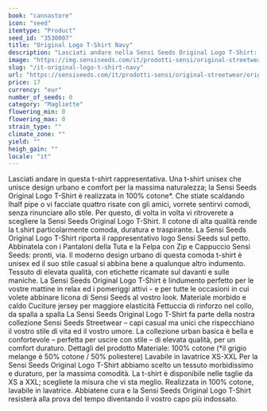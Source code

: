```yaml
---
book: "cannastore"
icon: "seed"
itemtype: "Product"
seed_id: "3530007"
title: "Original Logo T-Shirt Navy"
description: "Lasciati andare nella Sensi Seeds Original Logo T-Shirt: unisex, unisce design urbano e comfort. Acquistala ora!"
image: "https://img.sensiseeds.com/it/prodotti-sensi/original-streetwear/original-logo-t-shirt-navy-image.png"
slug: "/it-original-logo-t-shirt-navy"
url: "https://sensiseeds.com/it/prodotti-sensi/original-streetwear/original-logo-t-shirt-navy?a_aid=cannastore"
price: 17
currency: "eur"
number_of_seeds: 0
category: "Magliette"
flowering_min: 0
flowering_max: 0
strain_type: ""
climate_zone: ""
yield: ""
heigh_gain: ""
locale: "it"
---
```

Lasciati andare in questa t-shirt rappresentativa. Una t-shirt unisex che unisce design urbano e comfort per la massima naturalezza; la Sensi Seeds Original Logo T-Shirt è realizzata in 100% cotone*. Che stiate scaldando lhalf pipe o vi facciate quattro risate con gli amici, vorrete sentirvi comodi, senza rinunciare allo stile. Per questo, di volta in volta vi ritroverete a scegliere la Sensi Seeds Original Logo T-Shirt. Il cotone di alta qualità rende la t.shirt particolarmente comoda, duratura e traspirante. La Sensi Seeds Original Logo T-Shirt riporta il rappresentativo logo Sensi Seeds sul petto. Abbinatela con i Pantaloni della Tuta e la Felpa con Zip e Cappuccio Sensi Seeds: pronti, via. Il moderno design urbano di questa comoda t-shirt è unisex ed il suo stile casual si abbina bene a qualunque altro indumento. Tessuto di elevata qualità, con etichette ricamate sul davanti e sulle maniche. La Sensi Seeds Original Logo T-Shirt è lindumento perfetto per le vostre mattine in relax ed i pomeriggi attivi - e per tutte le occasioni in cui volete abbinare licona di Sensi Seeds al vostro look. Materiale morbido e caldo Cuciture jersey per maggiore elasticità Fettuccia di rinforzo nel collo, da spalla a spalla La Sensi Seeds Original Logo T-Shirt fa parte della nostra collezione Sensi Seeds Streetwear – capi casual ma unici che rispecchiano il vostro stile di vita ed il vostro umore. La collezione urban basica è bella e confortevole – perfetta per uscire con stile – di elevata qualità, per un comfort duraturo. Dettagli del prodotto Materiale: 100% cotone (*il grigio melange è 50% cotone / 50% poliestere) Lavabile in lavatrice XS-XXL Per la Sensi Seeds Original Logo T-Shirt abbiamo scelto un tessuto morbidissimo e duraturo, per la massima comodità. La t-shirt è disponibile nelle taglie da XS a XXL; scegliete la misura che vi sta meglio. Realizzata in 100% cotone, lavabile in lavatrice. Abbiatene cura e la Sensi Seeds Original Logo T-Shirt resisterà alla prova del tempo diventando il vostro capo più indossato.
